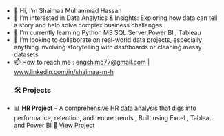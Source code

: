 - 👋 Hi, I’m Shaimaa Muhammad Hassan
- 👀 I’m interested in Data Analytics & Insights: Exploring how data can tell a story and help solve complex business challenges.
- 🌱 I’m currently learning Python MS SQL Server,Power BI , Tableau
- 💞️ I’m looking to collaborate on real-world data projects, especially anything involving storytelling with dashboards or cleaning messy datasets
- 📫 How to reach me : engshimo77@gmail.com | www.linkedin.com/in/shaimaa-m-h
   ### 🛠️ Projects
- 📊 **HR Project** – A comprehensive HR data analysis that digs into performance, retention, and tenure trends , Built using Excel , Tableau and Power BI
  🔗 [View Project](https://github.com/shimo77/Hr-Project)


  



<!---
shimo77/shimo77 is a ✨ special ✨ repository because its `README.md` (this file) appears on your GitHub profile.
You can click the Preview link to take a look at your changes.
--->
